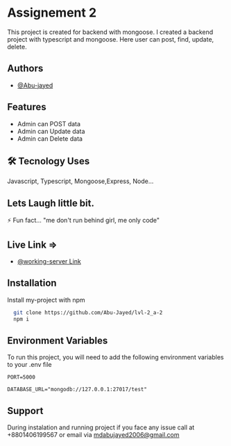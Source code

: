 
# Assignement 2

This project is created for backend with mongoose. I created a backend project with typescript and mongoose.
Here user can post, find, update, delete.



## Authors

- [@Abu-jayed](https://github.com/Abu-Jayed)


## Features

- Admin can POST data
- Admin can Update data
- Admin can Delete data



## 🛠 Tecnology Uses
Javascript, Typescript, Mongoose,Express, Node...


## Lets Laugh little bit.

⚡️ Fun fact... "me don't run behind girl, me only code"

## Live Link =>

- [@working-server Link](https://lvl-2-a-2.vercel.app/)
## Installation

Install my-project with npm

```bash
  git clone https://github.com/Abu-Jayed/lvl-2_a-2
  npm i
```
    
## Environment Variables

To run this project, you will need to add the following environment variables to your .env file

`PORT=5000`

`DATABASE_URL="mongodb://127.0.0.1:27017/test"`


## Support

During instalation and running project if you face any issue call at +8801406199567 or email via mdabujayed2006@gmail.com

